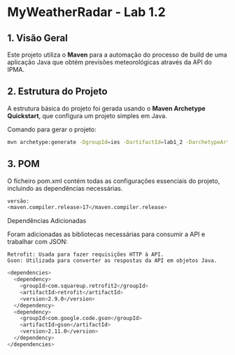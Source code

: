 # MyWeatherRadar - Lab 1.2

## 1. Visão Geral
Este projeto utiliza o **Maven** para a automação do processo de build de uma aplicação Java que obtém previsões meteorológicas através da API do IPMA.

## 2. Estrutura do Projeto
A estrutura básica do projeto foi gerada usando o **Maven Archetype Quickstart**, que configura um projeto simples em Java.

Comando para gerar o projeto:
```bash
mvn archetype:generate -DgroupId=ies -DartifactId=lab1_2 -DarchetypeArtifactId=maven-archetype-quickstart -DinteractiveMode=false
```


## 3. POM
O ficheiro pom.xml contém todas as configurações essenciais do projeto, incluindo as dependências necessárias.

```bash
versão:
<maven.compiler.release>17</maven.compiler.release>
```

Dependências Adicionadas

Foram adicionadas as bibliotecas necessárias para consumir a API e trabalhar com JSON:

    Retrofit: Usada para fazer requisições HTTP à API.
    Gson: Utilizada para converter as respostas da API em objetos Java.

```bash
<dependencies>
  <dependency>
    <groupId>com.squareup.retrofit2</groupId>
    <artifactId>retrofit</artifactId>
    <version>2.9.0</version>
  </dependency>
  <dependency>
    <groupId>com.google.code.gson</groupId>
    <artifactId>gson</artifactId>
    <version>2.11.0</version>
  </dependency>
</dependencies>
```